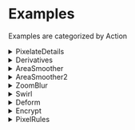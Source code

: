 # Examples #

Examples are categorized by Action

<details><summary>PixelateDetails</summary>

| Image   | Default | -p | -s 3 | -r 3 |
|---------|---------|---|---|---|
|boy     |![boy-1](img/img-1-boy-1.png "boy-1")|![boy-2](img/img-1-boy-2.png "boy-2")|![boy-3](img/img-1-boy-3.png "boy-3")|![boy-4](img/img-1-boy-4.png "boy-4")
|building|![building-1](img/img-1-building-1.png "building-1")|![building-2](img/img-1-building-2.png "building-2")|![building-3](img/img-1-building-3.png "building-3")|![building-4](img/img-1-building-4.png "building-4")
|cats    |![cats-1](img/img-1-cats-1.png "cats-1")|![cats-2](img/img-1-cats-2.png "cats-2")|![cats-3](img/img-1-cats-3.png "cats-3")|![cats-4](img/img-1-cats-4.png "cats-4")
|cloud   |![cloud-1](img/img-1-cloud-1.png "cloud-1")|![cloud-2](img/img-1-cloud-2.png "cloud-2")|![cloud-3](img/img-1-cloud-3.png "cloud-3")|![cloud-4](img/img-1-cloud-4.png "cloud-4")
|cookie  |![cookie-1](img/img-1-cookie-1.png "cookie-1")|![cookie-2](img/img-1-cookie-2.png "cookie-2")|![cookie-3](img/img-1-cookie-3.png "cookie-3")|![cookie-4](img/img-1-cookie-4.png "cookie-4")
|creek   |![creek-1](img/img-1-creek-1.png "creek-1")|![creek-2](img/img-1-creek-2.png "creek-2")|![creek-3](img/img-1-creek-3.png "creek-3")|![creek-4](img/img-1-creek-4.png "creek-4")
|flower  |![flower-1](img/img-1-flower-1.png "flower-1")|![flower-2](img/img-1-flower-2.png "flower-2")|![flower-3](img/img-1-flower-3.png "flower-3")|![flower-4](img/img-1-flower-4.png "flower-4")
</details>

<details><summary>Derivatives</summary>

| Image   | Default | -g | -a |
|---------|---------|---|---|
|fractal  |![fractal-1](img/img-2-fractal-1.png "fractal-1")|![fractal-2](img/img-2-fractal-2.png "fractal-2")|![fractal-3](img/img-2-fractal-3.png "fractal-3")
|handle   |![handle-1](img/img-2-handle-1.png "handle-1")|![handle-2](img/img-2-handle-2.png "handle-2")|![handle-3](img/img-2-handle-3.png "handle-3")
|harddrive|![harddrive-1](img/img-2-harddrive-1.png "harddrive-1")|![harddrive-2](img/img-2-harddrive-2.png "harddrive-2")|![harddrive-3](img/img-2-harddrive-3.png "harddrive-3")
|lego     |![lego-1](img/img-2-lego-1.png "lego-1")|![lego-2](img/img-2-lego-2.png "lego-2")|![lego-3](img/img-2-lego-3.png "lego-3")
|pool     |![pool-1](img/img-2-pool-1.png "pool-1")|![pool-2](img/img-2-pool-2.png "pool-2")|![pool-3](img/img-2-pool-3.png "pool-3")
|rainbow  |![rainbow-1](img/img-2-rainbow-1.png "rainbow-1")|![rainbow-2](img/img-2-rainbow-2.png "rainbow-2")|![rainbow-3](img/img-2-rainbow-3.png "rainbow-3")
|road     |![road-1](img/img-2-road-1.png "road-1")|![road-2](img/img-2-road-2.png "road-2")|![road-3](img/img-2-road-3.png "road-3")
</details>

<details><summary>AreaSmoother</summary>

| Image   | Default | -t 2 | -t 10 | --metric 1 | --sampler 11 |
|---------|---------|---|---|---|---|
|rock-p    |![rock-p-1](img/img-3-rock-p-1.png "rock-p-1")|![rock-p-2](img/img-3-rock-p-2.png "rock-p-2")|![rock-p-3](img/img-3-rock-p-3.png "rock-p-3")|![rock-p-4](img/img-3-rock-p-4.png "rock-p-4")|![rock-p-5](img/img-3-rock-p-5.png "rock-p-5")
|scorpius-p|![scorpius-p-1](img/img-3-scorpius-p-1.png "scorpius-p-1")|![scorpius-p-2](img/img-3-scorpius-p-2.png "scorpius-p-2")|![scorpius-p-3](img/img-3-scorpius-p-3.png "scorpius-p-3")|![scorpius-p-4](img/img-3-scorpius-p-4.png "scorpius-p-4")|![scorpius-p-5](img/img-3-scorpius-p-5.png "scorpius-p-5")
|shack-p   |![shack-p-1](img/img-3-shack-p-1.png "shack-p-1")|![shack-p-2](img/img-3-shack-p-2.png "shack-p-2")|![shack-p-3](img/img-3-shack-p-3.png "shack-p-3")|![shack-p-4](img/img-3-shack-p-4.png "shack-p-4")|![shack-p-5](img/img-3-shack-p-5.png "shack-p-5")
|shell-p   |![shell-p-1](img/img-3-shell-p-1.png "shell-p-1")|![shell-p-2](img/img-3-shell-p-2.png "shell-p-2")|![shell-p-3](img/img-3-shell-p-3.png "shell-p-3")|![shell-p-4](img/img-3-shell-p-4.png "shell-p-4")|![shell-p-5](img/img-3-shell-p-5.png "shell-p-5")
|skull-p   |![skull-p-1](img/img-3-skull-p-1.png "skull-p-1")|![skull-p-2](img/img-3-skull-p-2.png "skull-p-2")|![skull-p-3](img/img-3-skull-p-3.png "skull-p-3")|![skull-p-4](img/img-3-skull-p-4.png "skull-p-4")|![skull-p-5](img/img-3-skull-p-5.png "skull-p-5")
|spider-p  |![spider-p-1](img/img-3-spider-p-1.png "spider-p-1")|![spider-p-2](img/img-3-spider-p-2.png "spider-p-2")|![spider-p-3](img/img-3-spider-p-3.png "spider-p-3")|![spider-p-4](img/img-3-spider-p-4.png "spider-p-4")|![spider-p-5](img/img-3-spider-p-5.png "spider-p-5")
|toes-p    |![toes-p-1](img/img-3-toes-p-1.png "toes-p-1")|![toes-p-2](img/img-3-toes-p-2.png "toes-p-2")|![toes-p-3](img/img-3-toes-p-3.png "toes-p-3")|![toes-p-4](img/img-3-toes-p-4.png "toes-p-4")|![toes-p-5](img/img-3-toes-p-5.png "toes-p-5")
</details>

<details><summary>AreaSmoother2</summary>

| Image   | Default | -H | -V |
|---------|---------|---|---|
|rock-p    |![rock-p-1](img/img-4-rock-p-1.png "rock-p-1")|![rock-p-2](img/img-4-rock-p-2.png "rock-p-2")|![rock-p-3](img/img-4-rock-p-3.png "rock-p-3")
|scorpius-p|![scorpius-p-1](img/img-4-scorpius-p-1.png "scorpius-p-1")|![scorpius-p-2](img/img-4-scorpius-p-2.png "scorpius-p-2")|![scorpius-p-3](img/img-4-scorpius-p-3.png "scorpius-p-3")
|shack-p   |![shack-p-1](img/img-4-shack-p-1.png "shack-p-1")|![shack-p-2](img/img-4-shack-p-2.png "shack-p-2")|![shack-p-3](img/img-4-shack-p-3.png "shack-p-3")
|shell-p   |![shell-p-1](img/img-4-shell-p-1.png "shell-p-1")|![shell-p-2](img/img-4-shell-p-2.png "shell-p-2")|![shell-p-3](img/img-4-shell-p-3.png "shell-p-3")
|skull-p   |![skull-p-1](img/img-4-skull-p-1.png "skull-p-1")|![skull-p-2](img/img-4-skull-p-2.png "skull-p-2")|![skull-p-3](img/img-4-skull-p-3.png "skull-p-3")
|spider-p  |![spider-p-1](img/img-4-spider-p-1.png "spider-p-1")|![spider-p-2](img/img-4-spider-p-2.png "spider-p-2")|![spider-p-3](img/img-4-spider-p-3.png "spider-p-3")
|toes-p    |![toes-p-1](img/img-4-toes-p-1.png "toes-p-1")|![toes-p-2](img/img-4-toes-p-2.png "toes-p-2")|![toes-p-3](img/img-4-toes-p-3.png "toes-p-3")
</details>

<details><summary>ZoomBlur</summary>

| Image   | Default | -z 3 |
|---------|---------|---|
|zebra   |![zebra-1](img/img-5-zebra-1.png "zebra-1")|![zebra-2](img/img-5-zebra-2.png "zebra-2")
|boy     |![boy-1](img/img-5-boy-1.png "boy-1")|![boy-2](img/img-5-boy-2.png "boy-2")
|building|![building-1](img/img-5-building-1.png "building-1")|![building-2](img/img-5-building-2.png "building-2")
|cats    |![cats-1](img/img-5-cats-1.png "cats-1")|![cats-2](img/img-5-cats-2.png "cats-2")
|cloud   |![cloud-1](img/img-5-cloud-1.png "cloud-1")|![cloud-2](img/img-5-cloud-2.png "cloud-2")
|cookie  |![cookie-1](img/img-5-cookie-1.png "cookie-1")|![cookie-2](img/img-5-cookie-2.png "cookie-2")
|creek   |![creek-1](img/img-5-creek-1.png "creek-1")|![creek-2](img/img-5-creek-2.png "creek-2")
</details>

<details><summary>Swirl</summary>

| Image   | Default | -rp 50% | -s 2 | -ccw |
|---------|---------|---|---|---|
|flower   |![flower-1](img/img-6-flower-1.png "flower-1")|![flower-2](img/img-6-flower-2.png "flower-2")|![flower-3](img/img-6-flower-3.png "flower-3")|![flower-4](img/img-6-flower-4.png "flower-4")
|fractal  |![fractal-1](img/img-6-fractal-1.png "fractal-1")|![fractal-2](img/img-6-fractal-2.png "fractal-2")|![fractal-3](img/img-6-fractal-3.png "fractal-3")|![fractal-4](img/img-6-fractal-4.png "fractal-4")
|handle   |![handle-1](img/img-6-handle-1.png "handle-1")|![handle-2](img/img-6-handle-2.png "handle-2")|![handle-3](img/img-6-handle-3.png "handle-3")|![handle-4](img/img-6-handle-4.png "handle-4")
|harddrive|![harddrive-1](img/img-6-harddrive-1.png "harddrive-1")|![harddrive-2](img/img-6-harddrive-2.png "harddrive-2")|![harddrive-3](img/img-6-harddrive-3.png "harddrive-3")|![harddrive-4](img/img-6-harddrive-4.png "harddrive-4")
|lego     |![lego-1](img/img-6-lego-1.png "lego-1")|![lego-2](img/img-6-lego-2.png "lego-2")|![lego-3](img/img-6-lego-3.png "lego-3")|![lego-4](img/img-6-lego-4.png "lego-4")
|pool     |![pool-1](img/img-6-pool-1.png "pool-1")|![pool-2](img/img-6-pool-2.png "pool-2")|![pool-3](img/img-6-pool-3.png "pool-3")|![pool-4](img/img-6-pool-4.png "pool-4")
|rainbow  |![rainbow-1](img/img-6-rainbow-1.png "rainbow-1")|![rainbow-2](img/img-6-rainbow-2.png "rainbow-2")|![rainbow-3](img/img-6-rainbow-3.png "rainbow-3")|![rainbow-4](img/img-6-rainbow-4.png "rainbow-4")
</details>

<details><summary>Deform</summary>

| Image   | Default | -e 2.5 | -m 2 |
|---------|---------|---|---|
|road    |![road-1](img/img-7-road-1.png "road-1")|![road-2](img/img-7-road-2.png "road-2")|![road-3](img/img-7-road-3.png "road-3")
|rock    |![rock-1](img/img-7-rock-1.png "rock-1")|![rock-2](img/img-7-rock-2.png "rock-2")|![rock-3](img/img-7-rock-3.png "rock-3")
|scorpius|![scorpius-1](img/img-7-scorpius-1.png "scorpius-1")|![scorpius-2](img/img-7-scorpius-2.png "scorpius-2")|![scorpius-3](img/img-7-scorpius-3.png "scorpius-3")
|shack   |![shack-1](img/img-7-shack-1.png "shack-1")|![shack-2](img/img-7-shack-2.png "shack-2")|![shack-3](img/img-7-shack-3.png "shack-3")
|shell   |![shell-1](img/img-7-shell-1.png "shell-1")|![shell-2](img/img-7-shell-2.png "shell-2")|![shell-3](img/img-7-shell-3.png "shell-3")
|skull   |![skull-1](img/img-7-skull-1.png "skull-1")|![skull-2](img/img-7-skull-2.png "skull-2")|![skull-3](img/img-7-skull-3.png "skull-3")
|spider  |![spider-1](img/img-7-spider-1.png "spider-1")|![spider-2](img/img-7-spider-2.png "spider-2")|![spider-3](img/img-7-spider-3.png "spider-3")
</details>

<details><summary>Encrypt</summary>

| Image   | Default | -p 1234 |
|---------|---------|---|
|toes |![toes-1](img/toes.png "toes-1")|![toes-2](img/img-8-toes-2.png "toes-2")
|zebra|![zebra-1](img/zebra.png "zebra-1")|![zebra-2](img/img-8-zebra-2.png "zebra-2")
</details>

<details><summary>PixelRules</summary>

| Image   | Default | -m 2 | -m 3 | -n 10 |
|---------|---------|---|---|---|
|boy     |![boy-1](img/img-9-boy-1.png "boy-1")|![boy-2](img/img-9-boy-2.png "boy-2")|![boy-3](img/img-9-boy-3.png "boy-3")|![boy-4](img/img-9-boy-4.png "boy-4")
|building|![building-1](img/img-9-building-1.png "building-1")|![building-2](img/img-9-building-2.png "building-2")|![building-3](img/img-9-building-3.png "building-3")|![building-4](img/img-9-building-4.png "building-4")
|cats    |![cats-1](img/img-9-cats-1.png "cats-1")|![cats-2](img/img-9-cats-2.png "cats-2")|![cats-3](img/img-9-cats-3.png "cats-3")|![cats-4](img/img-9-cats-4.png "cats-4")
|cloud   |![cloud-1](img/img-9-cloud-1.png "cloud-1")|![cloud-2](img/img-9-cloud-2.png "cloud-2")|![cloud-3](img/img-9-cloud-3.png "cloud-3")|![cloud-4](img/img-9-cloud-4.png "cloud-4")
|cookie  |![cookie-1](img/img-9-cookie-1.png "cookie-1")|![cookie-2](img/img-9-cookie-2.png "cookie-2")|![cookie-3](img/img-9-cookie-3.png "cookie-3")|![cookie-4](img/img-9-cookie-4.png "cookie-4")
|creek   |![creek-1](img/img-9-creek-1.png "creek-1")|![creek-2](img/img-9-creek-2.png "creek-2")|![creek-3](img/img-9-creek-3.png "creek-3")|![creek-4](img/img-9-creek-4.png "creek-4")
|flower  |![flower-1](img/img-9-flower-1.png "flower-1")|![flower-2](img/img-9-flower-2.png "flower-2")|![flower-3](img/img-9-flower-3.png "flower-3")|![flower-4](img/img-9-flower-4.png "flower-4")
</details>
